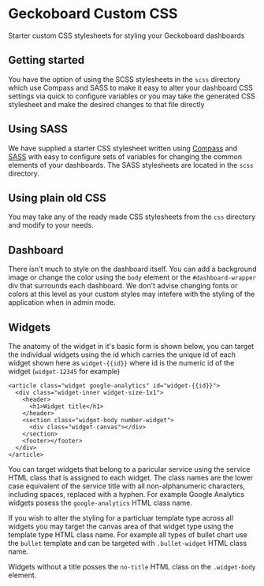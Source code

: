 Geckoboard Custom CSS
==========
Starter custom CSS stylesheets for styling your Geckoboard dashboards

Getting started
---
You have the option of using the SCSS stylesheets in the `scss` directory which
use Compass and SASS to make it easy to alter your dashboard CSS settings via
quick to configure variables or you may take the generated CSS stylesheet and
make the desired changes to that file directly

## Using SASS
We have supplied a starter CSS stylesheet written using
[Compass](http://compass-style.org/) and [SASS](http://sass-lang.com/) with
easy to configure sets of variables for changing the common elements of your
dashboards. The SASS stylesheets are located in the `scss` directory.

## Using plain old CSS
You may take any of the ready made CSS stylesheets from the `css` directory
and modify to your needs.

Dashboard
---
There isn't much to style on the dashboard itself. You can add a background
image or change the color using the `body` element or the `#dashboard-wrapper`
div that surrounds each dashboard. We don't advise changing fonts or colors at
this level as your custom styles may intefere with the styling of the
application when in admin mode.

Widgets
---
The anatomy of the widget in it's basic form is shown below, you can target
the individual widgets using the id which carries the unique id of each
widget shown here as `widget-{{id}}` where id is the numeric id of the widget
(`widget-12345` for example)

    <article class="widget google-analytics" id="widget-{{id}}">
      <div class="widget-inner widget-size-1x1">
        <header>
          <h1>Widget title</h1>
        </header>
        <section class="widget-body number-widget">
          <div class="widget-canvas"></div>
        </section>
        <footer></footer>
      </div>
    </article>


You can target widgets that belong to a paricular service using the service
HTML class that is assigned to each widget. The class names are the lower
case equivalent of the service title with all non-alphanumeric characters,
including spaces, replaced with a hyphen. For example Google Analytics
widgets posess the `google-analytics` HTML class name.

If you wish to alter the styling for a particluar template type across all
widgets you may target the canvas area of that widget type using the
template type HTML class name. For example all types of bullet
chart use the `bullet` template and can be targeted with `.bullet-widget` HTML
class name.

Widgets without a title posses the `no-title` HTML class on the `.widget-body`
element.
